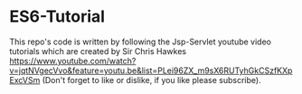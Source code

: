 # ES6-Tutorial

This repo's code is written by following the Jsp-Servlet youtube video tutorials which are created by Sir Chris Hawkes
https://www.youtube.com/watch?v=jqtNVgecVvo&feature=youtu.be&list=PLei96ZX_m9sX6RUTyhGkCSzfKXpExcVSm (Don't forget to like or dislike, if you like please subscribe). 

